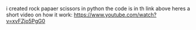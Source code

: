 i created rock papaer scissors in python 
the code is in th link above
heres a short video on how it work: https://www.youtube.com/watch?v=xvFZjo5PgG0
